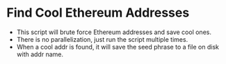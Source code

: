 # Find Cool Ethereum Addresses

* This script will brute force Ethereum addresses and save cool ones.
* There is no parallelization, just run the script multiple times.
* When a cool addr is found, it will save the seed phrase to a file on disk with addr name.
